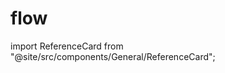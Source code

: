# flow

import ReferenceCard from "@site/src/components/General/ReferenceCard";

<ul className="grid grid-cols-1 md:grid-cols-2 lg:grid-cols-3 xl:grid-cols-4 gap-4 -ml-6">
<ReferenceCard title="day " description=" Returns the flow for a stock. /flow, /flow wk, /flow open, /flow unu, /flow prem
" url="/bot/reference/telegram/flow/flow/day " />
<ReferenceCard title="open " description=" Returns the opening flow for a stock. (volume > open interest on the order) /flow open
" url="/bot/reference/telegram/flow/flow/open " />
<ReferenceCard title="prem " description=" Returns a chart of premium for the day
" url="/bot/reference/telegram/flow/flow/prem " />
<ReferenceCard title="unu " description=" Returns the unusual flow for a stock (high ratio of volume to oi). /flow unu
" url="/bot/reference/telegram/flow/flow/unu " />
<ReferenceCard title="wk " description=" Returns the weekly flow for a stock (options expiring that Friday). /flow wk
" url="/bot/reference/telegram/flow/flow/wk " />
</ul>
